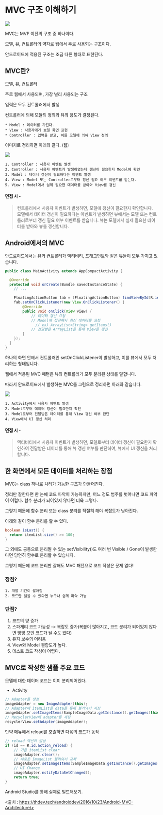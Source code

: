 # MVC 구조 이해하기

<img src="https://thdev.tech/images/posts/2016/10/Android-MVC-Architecture/MVC.png">

MVC는 MVP 이전의 구조 중 하나이다.

모델, 뷰, 컨트롤러의 약자로 웹에서 주로 사용되는 구조이다.

안드로이드에 적용된 구조는 조금 다른 형태로 표현된다.

## MVC란?
모델, 뷰, 컨트롤러

주로 웹에서 사용되며, 가장 널리 사용되는 구조

입력은 모두 컨트롤러에서 발생

컨트롤러에 의해 모듈의 정의와 뷰의 용도가 결정된다.

    * Model : 데이터를 가진다.
    * View : 사용자에게 보일 화면 표현
    * Controller : 입력을 받고, 이를 모델에 의해 View 정의


이미지로 정리하면 아래와 같다. (웹)

<img src="https://thdev.tech/images/posts/2016/10/Android-MVC-Architecture/default-mvc.png">


    1. Controller : 사용자 이벤트 발생
    2. Controller : 사용자 이벤트가 발생하였는데 갱신이 필요한지 Model에 확인
    3. Model : 데이터 갱신이 필요하다는 이벤트 발생
    4. View : Model 또는 Controller로부터 갱신 필요 여부 이벤트를 받는다.
    5. View : Model에서 실제 필요한 데이터를 받아와 View를 갱신

#### 면접 시 -

> 컨트롤러에서 사용자 이벤트가 발생하면, 모델에 갱신이 필요한지 확인합니다. 모델에서 데이터 갱신이 필요하다는 이벤트가 발생하면 뷰에서는 모델 또는 컨트롤러로부터 갱신 필요 여부 이벤트를 받습니다. 뷰는 모델에서 실제 필요한 데이터를 받아와 뷰를 갱신합니다.


## Android에서의 MVC
안드로이드에서는 뷰와 컨트롤러가 액티비티, 프래그먼트와 같은 뷰들이 모두 가지고 있습니다.

```java
public class MainActivity extends AppCompactActivity {

  @Override
  protected void onCreate(Bundle savedInstanceState) {
    // ...

    FloatingActionButton fab = (FloatingActionButton) findViewById(R.id.fab);
    fab.setOnClickListener(new View.OnClickListener() {
        @Override
        public void onClick(View view) {
            // 데이터 갱신 요청
            // Model에 접근해서 최신 데이터를 요청
              // ex) ArrayList<String> getItems()
            // 전달받은 ArrayList를 통해 View를 갱신
        }
    });
  }
}
```

하나의 화면 안에서 컨트롤러인 setOnClickListener이 발생하고, 
이를 뷰에서 모두 처리하는 형태입니다.

웹에서 적용된 MVC 패턴은 뷰와 컨트롤러가 모두 분리된 상태를 말합니다.

따라서 안드로이드에서 발생하는 MVC를 그림으로 정리하면 아래와 같습니다.

<img src="https://thdev.tech/images/posts/2016/10/Android-MVC-Architecture/android-mvc.png">

    1. Activity에서 사용자 이벤트 발생
    2. Model로부터 데이터 갱신이 필요한지 확인
    3. Model로부터 전달받은 데이터를 통해 View 갱신 여부 판단
    4. View에서 UI 갱신 처리

#### 면접 시 - 
> 액티비티에서 사용자 이벤트가 발생하면, 모델로부터 데이터 갱신이 필요한지 확인하여 전달받은 데이터를 통해 뷰 갱신 여부를 판단하여, 뷰에서 UI 갱신을 처리합니다.


## 한 화면에서 모든 데이터를 처리하는 장점

MVC는 class 하나로 처리가 가능한 구조가 만들어진다.

정리만 잘한다면 한 눈에 코드 파악이 가능하지만, 어느 정도 범주를 벗어나면 코드 파악이 어렵다.
함수 분리가 되어있지 않다면 더욱 그렇다.

그렇기 때문에 함수 분리 또는 class 분리를 적절히 해야 복잡도가 낮아진다.

아래와 같이 함수 분리를 할 수 있다.

```java
boolean isLast() {
  return itemList.size() >= 100;
}
```

그 외에도 공통으로 분리될 수 있는 setVisibility()도 여러 번 Visible / Gone이 발생한다면
당연히 함수로 분리할 수 있습니다.

그렇기 때문에 코드 분리만 잘해도 MVC 패턴으로 코드 작성은 문제 없다!


### 장점?

    1. 개발 기간이 짧아짐
    2. 코드만 읽을 수 있다면 누구나 쉽게 파악 가능


### 단점?

1. 코드의 양 증가
2. 스파게티 코드 가능성 -> 복잡도 증가(복붙이 많아지고, 코드 분리가 되어있지 않다면 빙빙 꼬인 코드가 될 수도 있다)
3. 유지 보수의 어려움
4. View와 Model 결합도가 높다.
5. 테스트 코드 작성이 어렵다.


## MVC로 작성한 샘플 주요 코드
모델에 대한 데이터 코드는 이미 분리되어있다.

* Activity
```java
// Adapter를 생성
imageAdapter = new ImageAdapter(this);
// Adapter에 itemList를 data를 통해 불러와서 저장
imageAdapter.setImageItems(SampleImageData.getInstance().getImages(this, 10));
// RecyclerView에 adapter를 세팅
recyclerView.setAdapter(imageAdapter);
```
만약 메뉴에서 reload를 호출하면 다음의 코드가 동작
```java
// reload 액션이 발생
if (id == R.id.action_reload) {
    // 기존 itemList clear
    imageAdapter.clear();
    // 새로운 ImageList 불러와서 교체
    imageAdapter.setImageItems(SampleImageData.getInstance().getImages(this, 10));
    // UI Change
    imageAdapter.notifyDataSetChanged();
    return true;
}
```

Android Studio를 통해 실제로 빌드해보기.








<출처 : https://thdev.tech/androiddev/2016/10/23/Android-MVC-Architecture/>